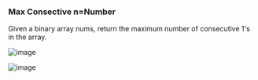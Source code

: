 ### Max Consective n=Number 

Given a binary array nums, return the maximum number of consecutive 1's in the array.


![image](https://github.com/DeekshaMalviya/100-Days-of-Code/assets/132806772/a10681a0-98ee-4650-aec3-e4db3eff7d73)


![image](https://github.com/DeekshaMalviya/100-Days-of-Code/assets/132806772/efad4ee3-3bd5-4f76-beca-de422e7acdf8)
